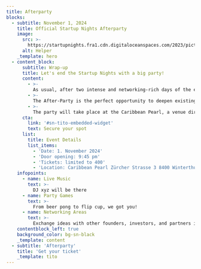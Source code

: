 ```yaml
---
title: Afterparty
blocks:
  - subtitle: November 1, 2024
    title: Official Startup Nights Afterparty
    image:
      src: >-
        https://startupnights.fra1.cdn.digitaloceanspaces.com/2023/pictures/2023-afterparty.png
      alt: Helper
    _template: hero
  - content_block:
      subtitle: Wrap-up
      title: Let's end the Startup Nights with a big party!
      content:
        - >-
          As usual, after two intense and networking-rich days of the expo, the obligatory After-Party will take place on Friday evening. This year, we've planned something special: the official After-Party of the Startup Nights will be held at a separate location. With this, we aim to offer you an even better party experience in a suitable environment with higher quality.
        - >-
          The After-Party is the perfect opportunity to deepen existing connections and make new ones. We want to use this opportunity to reflect on the past two days of the expo, celebrate, and wrap up the Startup Nights in a relaxed atmosphere. Many other founders will be there, eager to network in a casual setting and toast to two successful days.
        - >-
          The party will take place at the Caribbean Pearl, a venue directly at Winterthur train station. Spaces are limited, so make sure to secure your ticket for this year's After-Party as soon as possible!
      cta:
        link: '#sn-tito-embedded-widget'
        text: Secure your spot
      list:
        title: Event Details
        list_items:
          - 'Date: 1. November 2024'
          - 'Door opening: 9:45 pm'
          - 'Tickets: limited to 400'
          - 'Location: Caribbean Pearl Zürcher Strasse 3 8400 Winterthur'
    infopoints:
      - name: Live Music
        text: >-
          DJ xyz will be there
      - name: Party Games
        text: >-
          From beer pong to flip cup, we got you!
      - name: Networking Areas
        text: >-
          Exchange ideas with other founders, investors, and partners in a relaxed atmosphere
    contentblock_left: true
    background_color: bg-sn-black
    _template: content
  - subtitle: 'Afterparty'
    title: 'Get your ticket'
    _template: tito
---
```


